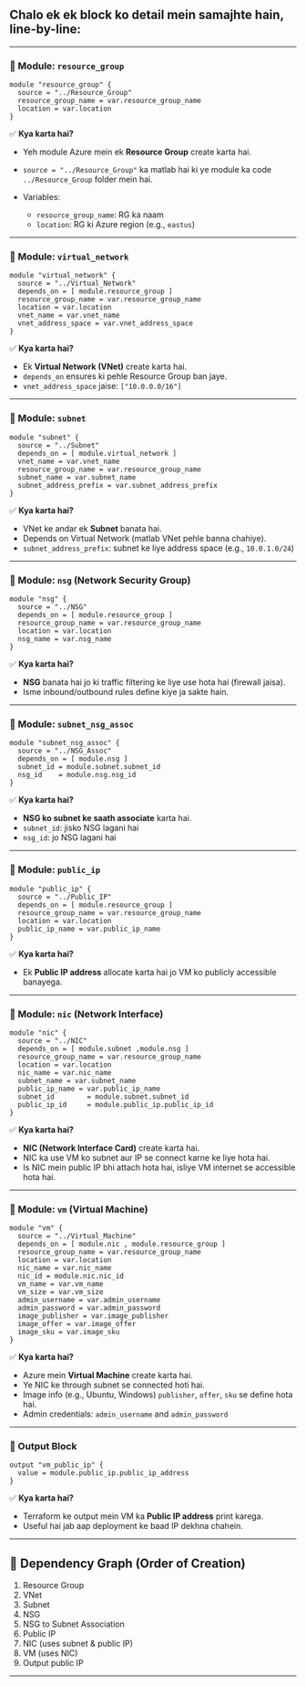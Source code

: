 ## Chalo ek ek block ko **detail mein samajhte hain**, line-by-line:

---

### 🔹 Module: `resource_group`

```hcl
module "resource_group" {
  source = "../Resource_Group"
  resource_group_name = var.resource_group_name
  location = var.location
}
```

✅ **Kya karta hai?**

* Yeh module Azure mein ek **Resource Group** create karta hai.
* `source = "../Resource_Group"` ka matlab hai ki ye module ka code `../Resource_Group` folder mein hai.
* Variables:

  * `resource_group_name`: RG ka naam
  * `location`: RG ki Azure region (e.g., `eastus`)

---

### 🔹 Module: `virtual_network`

```hcl
module "virtual_network" {
  source = "../Virtual_Network"
  depends_on = [ module.resource_group ]
  resource_group_name = var.resource_group_name
  location = var.location
  vnet_name = var.vnet_name
  vnet_address_space = var.vnet_address_space 
}
```

✅ **Kya karta hai?**

* Ek **Virtual Network (VNet)** create karta hai.
* `depends_on` ensures ki pehle Resource Group ban jaye.
* `vnet_address_space` jaise: `["10.0.0.0/16"]`

---

### 🔹 Module: `subnet`

```hcl
module "subnet" {
  source = "../Subnet"
  depends_on = [ module.virtual_network ]
  vnet_name = var.vnet_name
  resource_group_name = var.resource_group_name
  subnet_name = var.subnet_name
  subnet_address_prefix = var.subnet_address_prefix
}
```

✅ **Kya karta hai?**

* VNet ke andar ek **Subnet** banata hai.
* Depends on Virtual Network (matlab VNet pehle banna chahiye).
* `subnet_address_prefix`: subnet ke liye address space (e.g., `10.0.1.0/24`)

---

### 🔹 Module: `nsg` (Network Security Group)

```hcl
module "nsg" {
  source = "../NSG"
  depends_on = [ module.resource_group ]
  resource_group_name = var.resource_group_name
  location = var.location
  nsg_name = var.nsg_name
}
```

✅ **Kya karta hai?**

* **NSG** banata hai jo ki traffic filtering ke liye use hota hai (firewall jaisa).
* Isme inbound/outbound rules define kiye ja sakte hain.

---

### 🔹 Module: `subnet_nsg_assoc`

```hcl
module "subnet_nsg_assoc" {
  source = "../NSG_Assoc"
  depends_on = [ module.nsg ]
  subnet_id = module.subnet.subnet_id
  nsg_id    = module.nsg.nsg_id
}
```

✅ **Kya karta hai?**

* **NSG ko subnet ke saath associate** karta hai.
* `subnet_id`: jisko NSG lagani hai
* `nsg_id`: jo NSG lagani hai

---

### 🔹 Module: `public_ip`

```hcl
module "public_ip" {
  source = "../Public_IP"
  depends_on = [ module.resource_group ]
  resource_group_name = var.resource_group_name
  location = var.location
  public_ip_name = var.public_ip_name
}
```

✅ **Kya karta hai?**

* Ek **Public IP address** allocate karta hai jo VM ko publicly accessible banayega.

---

### 🔹 Module: `nic` (Network Interface)

```hcl
module "nic" {
  source = "../NIC"
  depends_on = [ module.subnet ,module.nsg ]
  resource_group_name = var.resource_group_name
  location = var.location
  nic_name = var.nic_name
  subnet_name = var.subnet_name
  public_ip_name = var.public_ip_name
  subnet_id        = module.subnet.subnet_id
  public_ip_id     = module.public_ip.public_ip_id
}
```

✅ **Kya karta hai?**

* **NIC (Network Interface Card)** create karta hai.
* NIC ka use VM ko subnet aur IP se connect karne ke liye hota hai.
* Is NIC mein public IP bhi attach hota hai, isliye VM internet se accessible hota hai.

---

### 🔹 Module: `vm` (Virtual Machine)

```hcl
module "vm" {
  source = "../Virtual_Machine"
  depends_on = [ module.nic , module.resource_group ]
  resource_group_name = var.resource_group_name
  location = var.location
  nic_name = var.nic_name
  nic_id = module.nic.nic_id
  vm_name = var.vm_name
  vm_size = var.vm_size
  admin_username = var.admin_username
  admin_password = var.admin_password
  image_publisher = var.image_publisher
  image_offer = var.image_offer
  image_sku = var.image_sku
}
```

✅ **Kya karta hai?**

* Azure mein **Virtual Machine** create karta hai.
* Ye NIC ke through subnet se connected hoti hai.
* Image info (e.g., Ubuntu, Windows) `publisher`, `offer`, `sku` se define hota hai.
* Admin credentials: `admin_username` and `admin_password`

---

### 🔹 Output Block

```hcl
output "vm_public_ip" {
  value = module.public_ip.public_ip_address
}
```

✅ **Kya karta hai?**

* Terraform ke output mein VM ka **Public IP address** print karega.
* Useful hai jab aap deployment ke baad IP dekhna chahein.

---

## 🔁 Dependency Graph (Order of Creation)

1. Resource Group
2. VNet
3. Subnet
4. NSG
5. NSG to Subnet Association
6. Public IP
7. NIC (uses subnet & public IP)
8. VM (uses NIC)
9. Output public IP

---

